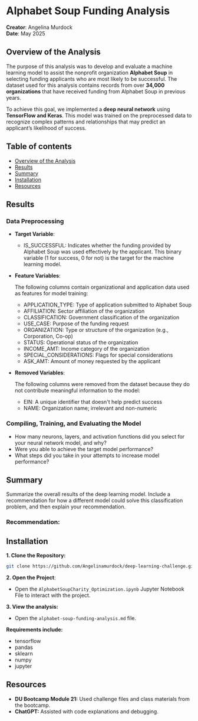 # Alphabet Soup Funding Analysis
**Creator**: Angelina Murdock  
**Date**: May 2025

## Overview of the Analysis
The purpose of this analysis was to develop and evaluate a machine learning model to assist the nonprofit organization **Alphabet Soup** in selecting funding applicants who are most likely to be successful. The dataset used for this analysis contains records from over **34,000 organizations** that have received funding from Alphabet Soup in previous years.

To achieve this goal, we implemented a **deep neural network** using **TensorFlow and Keras**. This model was trained on the preprocessed data to recognize complex patterns and relationships that may predict an applicant’s likelihood of success. 

## Table of contents
- [Overview of the Analysis](#overview-of-the-analysis)
- [Results](#results)
- [Summary](#summary)
- [Installation](#installation)
- [Resources](#resources)

## Results
### Data Preprocessing
 - **Target Variable**: 
     - IS_SUCCESSFUL: Indicates whether the funding provided by Alphabet Soup was used effectively by the applicant. This binary variable (1 for success, 0 for not) is the target for the machine learning model.

  - **Feature Variables**: 

     The following columns contain organizational and application data used as features for model training:
     - APPLICATION_TYPE: Type of application submitted to Alphabet Soup
     - AFFILIATION: Sector affiliation of the organization
     - CLASSIFICATION: Government classification of the organization
     - USE_CASE: Purpose of the funding request
     - ORGANIZATION: Type or structure of the organization (e.g., Corporation, Co-op)
     - STATUS: Operational status of the organization
     - INCOME_AMT: Income category of the organization
     - SPECIAL_CONSIDERATIONS: Flags for special considerations
     - ASK_AMT: Amount of money requested by the applicant

  - **Removed Variables**: 

     The following columns were removed from the dataset because they do not contribute meaningful information to the model:
     - EIN: A unique identifier that doesn't help predict success
     - NAME: Organization name; irrelevant and non-numeric


### Compiling, Training, and Evaluating the Model
- How many neurons, layers, and activation functions did you select for your neural network model, and why?
- Were you able to achieve the target model performance?
- What steps did you take in your attempts to increase model performance?


## Summary
Summarize the overall results of the deep learning model. Include a recommendation for how a different model could solve this classification problem, and then explain your recommendation.

### **Recommendation:**

## Installation
**1. Clone the Repository:**
```bash
git clone https://github.com/Angelinamurdock/deep-learning-challenge.git
```

**2. Open the Project**:
- Open the `AlphabetSoupCharity_Optimization.ipynb` Jupyter Notebook File to interact with the project. 

**3. View the analysis:** 
- Open the `alphabet-soup-funding-analysis.md` file.

**Requirements include:**
- tensorflow
- pandas
- sklearn
- numpy
- jupyter

## Resources
- **DU Bootcamp Module 21:** Used challenge files and class materials from the bootcamp.
- **ChatGPT:** Assisted with code explanations and debugging.